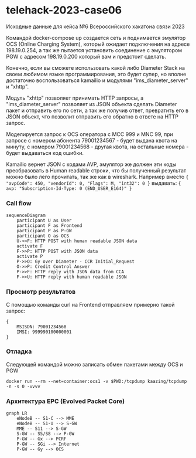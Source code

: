 # telehack-2023-case06
Исходные данные для кейса №6 Всероссийского хакатона связи 2023

Командой docker-compose up создается сеть и поднимается эмулятор OCS (Online Charging System), который ожидает подключения на адресе 198.19.0.254, а так же пытается установить соединение с эмулятором PGW c адресом 198.19.0.200 который вам и предстоит сделать.

Конечно, если вы сможете использовать какой либо Diameter Stack на своем любимом языке программирования, это будет супер, но вполне достаточно воспользоваться kamailio и модулями  "ims_diameter_server" и "xhttp".

Модуль "xhttp" позволяет принимать HTTP запросы, а  "ims_diameter_server" позволяет из JSON объекта сделать Diameter пакет и отправить его по сети, а так же получив ответ, превратить его в JSON объект, что позволит отправить его обратно в ответе на HTTP запрос.

Моделируется запрос к OCS оператора с MCC 999 и MNC 99, при запросе с номером абонента 79001234567 - будет выдана квота на минуту, с номером 79001234568 - другая квота, на остальные номера - будет выдаваться код ошибки.

Kamailio вернет JSON с кодами AVP, эмулятор же должен эти коды преобразовать в Human readable строки, что бы полученный результат можно было лего прочитать, так же как в wireshark. Например вместо  ```{ "avpCode": 450, "vendorId": 0, "Flags": M, "int32": 0 }```  выдавать: ```{ avp: "Subscription-Id-Type: 0 (END_USER_E164)" }```

### Call flow

```mermaid
sequenceDiagram
    participant U as User
    participant F as Frontend
    participant P as P-GW
    participant O as OCS
    U->>F: HTTP POST with human readable JSON data
    activate F
    F->>P: HTTP POST with JSON data
    activate P
    P->>O: Gy over Diameter - CCR Initial_Request
    O->>P: Credit Control Answer
    P->>F: HTTP reply with JSON data from CCA
    F->>U: HTTP reply with human readable JSON
```

### Просмотр результатов

C помощью команды curl на Frontend отправляем примерно такой запрос:
```
{
    MSISDN: 79001234568
    IMSI: 999990100000001
} 
```

### Отладка
Следующей командой можно записать обмен пакетами между OCS и PGW
```
docker run --rm --net=container:ocs1 -v $PWD:/tcpdump kaazing/tcpdump -n -s 0 -vvvv
```

### Архитектура EPC (Evolved Packet Core)
```mermaid
graph LR
    eNodeB -- S1-C --> MME
    eNodeB -- S1-U --> S-GW
    MME -- S11 --> S-GW
    S-GW -- S5/S8 --> P-GW
    P-GW -- Gx --> PCRF
    P-GW -- SGi --> Internet
    P-GW -- Gy --> OCS
``` 